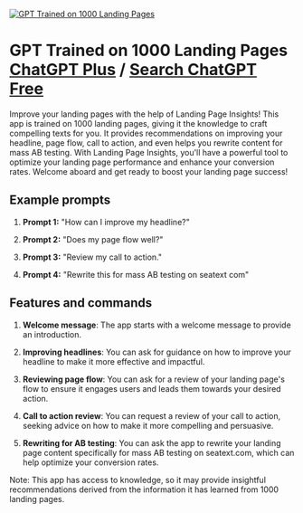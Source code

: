
[![GPT Trained on 1000 Landing Pages](https://files.oaiusercontent.com/file-YVaavO3vKhJRdBs1xj0Zoe2F?se=2123-10-16T23%3A40%3A36Z&sp=r&sv=2021-08-06&sr=b&rscc=max-age%3D31536000%2C%20immutable&rscd=attachment%3B%20filename%3D158cc52e-2855-4d21-bb0e-fac386065440.png&sig=Vn1qlJfho%2BJMfMpCOSjynJQRJ9kRCSXZ3uWrnwt5SWU%3D)](https://chat.openai.com/g/g-mQpThCDN6-gpt-trained-on-1000-landing-pages)

# GPT Trained on 1000 Landing Pages [ChatGPT Plus](https://chat.openai.com/g/g-mQpThCDN6-gpt-trained-on-1000-landing-pages) / [Search ChatGPT Free](https://gptcall.net/index.html#/?search=GPT%20Trained%20on%201000%20Landing%20Pages)

Improve your landing pages with the help of Landing Page Insights! This app is trained on 1000 landing pages, giving it the knowledge to craft compelling texts for you. It provides recommendations on improving your headline, page flow, call to action, and even helps you rewrite content for mass AB testing. With Landing Page Insights, you'll have a powerful tool to optimize your landing page performance and enhance your conversion rates. Welcome aboard and get ready to boost your landing page success!

## Example prompts

1. **Prompt 1:** "How can I improve my headline?"

2. **Prompt 2:** "Does my page flow well?"

3. **Prompt 3:** "Review my call to action."

4. **Prompt 4:** "Rewrite this for mass AB testing on seatext com"

## Features and commands

1. **Welcome message**: The app starts with a welcome message to provide an introduction.

2. **Improving headlines**: You can ask for guidance on how to improve your headline to make it more effective and impactful.

3. **Reviewing page flow**: You can ask for a review of your landing page's flow to ensure it engages users and leads them towards your desired action.

4. **Call to action review**: You can request a review of your call to action, seeking advice on how to make it more compelling and persuasive.

5. **Rewriting for AB testing**: You can ask the app to rewrite your landing page content specifically for mass AB testing on seatext.com, which can help optimize your conversion rates.

Note: This app has access to knowledge, so it may provide insightful recommendations derived from the information it has learned from 1000 landing pages.


